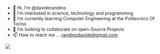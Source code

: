 - 👋 Hi, I’m @daviderandino
- 👀 I’m interested in science, technology and programming
- 🌱 I’m currently learning Computer Engineering at the Politecnico Of Torino
- 💞️ I’m looking to collaborate on open-Source Projects
- 📫 How to reach me ... randinodavide@gmail.com

<img src="[{BadgeURLHere}](https://img.shields.io/badge/C-00599C?style=for-the-badge&logo=c&logoColor=white)">
	 	
